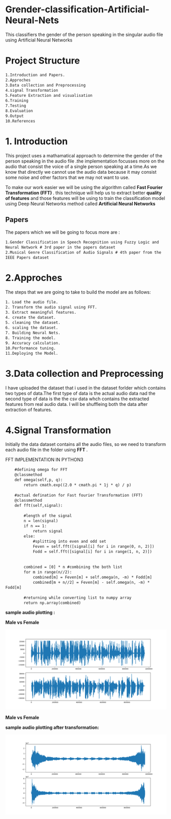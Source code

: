 # Grender-classification-Artificial-Neural-Nets

This classifiers the gender of the person speaking in the singular audio file using Artificial Neural Networks

# Project Structure

    1.Introduction and Papers.
    2.Approches
    3.Data collection and Preprocessing
    4.signal Transformation
    5.Feature Extraction and visualisation
    6.Training
    7.Testing
    8.Evaluation
    9.Output
    10.References
    
# 1. Introduction

This project uses a mathamatical approach to determine the gender of the person speaking in the audio file .the implementation focusses more on the audio that consist the voice of a single person speaking at a time.As we know that directly we cannot use the audio data because it may consist some noise and other factors that we may not want to use.

To make our work easier we will be using the algorithm called <b> Fast Fourier Transformation (FFT) </b> . this technique will help us to extract better <b>quality of features</b> and those features will be using to train the classification model using Deep Neural Networks method called <b> Artificial Neural Networks</b>

## Papers 

The papers which we will be going to focus more are :

	1.Gender Classification in Speech Recognition using Fuzzy Logic and Neural Network # 3rd paper in the papers dataset
	2.Musical Genre Classification of Audio Signals # 4th paper from the IEEE Papers dataset


# 2.Approches

The steps that we are going to take to build the model are as follows:

	1. Load the audio file.
	2. Transform the audio signal using FFT.
	3. Extract meaningful features.
	4. create the dataset.
	5. cleaning the dataset.
	6. scaling the dataset.
	7. Building Neural Nets.
	8. Training the model.
	9. Accuracy calculation.
	10.Performance tuning.
	11.Deploying the Model.

# 3.Data collection and Preprocessing

I have uploaded the dataset that i used in the dataset forlder which contains two types of data.The first type of data is the actual audio data nad the second type of data is the the csv data whch contains the extracted features from real audio data.
I will be shuffleing both the data after extraction of features.

# 4.Signal Transformation

Initially the data dataset contains all the audio files, so we need to transform each audio file in the folder using <B> FFT </B>.

FFT IMPLEMENTATION IN PYTHON3

		#defining omega for FFT
		@classmethod
		def omega(self,p, q):
			return cmath.exp((2.0 * cmath.pi * 1j * q) / p)
	
		#actual defination for Fast fourier Transformation (FFT)
		@classmethod
		def fft(self,signal):
	
			#length of the signal
			n = len(signal)
			if n == 1:
				return signal
			else:
				#splitting into even and odd set
				Feven = self.fft([signal[i] for i in range(0, n, 2)])
				Fodd = self.fft([signal[i] for i in range(1, n, 2)])

 			
			combined = [0] * n #combining the both list
			for m in range(n//2):
				combined[m] = Feven[m] + self.omega(n, -m) * Fodd[m]
				combined[m + n//2] = Feven[m] - self.omega(n, -m) * Fodd[m]
 			
			#returning while converting list to numpy array
			return np.array(combined)


<b> sample audio plotting :</b>

<b> Male vs Female </b>

![alt_tag](Figures/audio.png)

<b> Male vs Female </b>

<b> sample audio plotting after transformation: </b>

![alt_tag](Figures/audio_trans.png)



